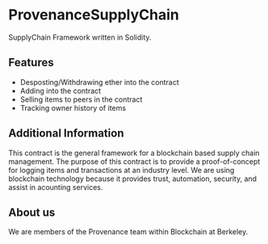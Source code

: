 # ProvenanceSupplyChain
SupplyChain Framework written in Solidity.

## Features ##
 * Desposting/Withdrawing ether into the contract
 * Adding into the contract
 * Selling items to peers in the contract
 * Tracking owner history of items

## Additional Information ##
This contract is the general framework for a blockchain based supply chain management. The purpose of this contract is to provide a proof-of-concept for logging items and transactions at an industry level. We are using blockchain technology because it provides trust, automation, security, and assist in acounting services.  

## About us ##
We are members of the Provenance team within Blockchain at Berkeley.
